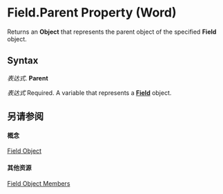 
# Field.Parent Property (Word)

Returns an  **Object** that represents the parent object of the specified **Field** object.


## Syntax

 _表达式_. **Parent**

 _表达式_ Required. A variable that represents a **[Field](75139aa4-89f4-2ffb-b964-8dc805b9a32b.md)** object.


## 另请参阅


#### 概念


[Field Object](75139aa4-89f4-2ffb-b964-8dc805b9a32b.md)
#### 其他资源


[Field Object Members](http://msdn.microsoft.com/library/6920f70a-3164-ce35-3b6d-01edb32fc02b%28Office.15%29.aspx)